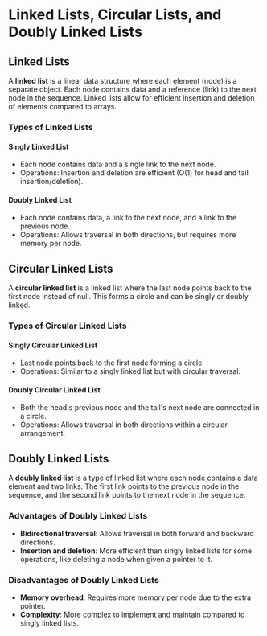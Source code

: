 # Linked Lists, Circular Lists, and Doubly Linked Lists

## Linked Lists

A **linked list** is a linear data structure where each element (node) is a separate object. Each node contains data and a reference (link) to the next node in the sequence. Linked lists allow for efficient insertion and deletion of elements compared to arrays.

### Types of Linked Lists

#### Singly Linked List
- Each node contains data and a single link to the next node.
- Operations: Insertion and deletion are efficient (O(1) for head and tail insertion/deletion).

#### Doubly Linked List
- Each node contains data, a link to the next node, and a link to the previous node.
- Operations: Allows traversal in both directions, but requires more memory per node.

## Circular Linked Lists

A **circular linked list** is a linked list where the last node points back to the first node instead of null. This forms a circle and can be singly or doubly linked.

### Types of Circular Linked Lists

#### Singly Circular Linked List
- Last node points back to the first node forming a circle.
- Operations: Similar to a singly linked list but with circular traversal.

#### Doubly Circular Linked List
- Both the head's previous node and the tail's next node are connected in a circle.
- Operations: Allows traversal in both directions within a circular arrangement.

## Doubly Linked Lists

A **doubly linked list** is a type of linked list where each node contains a data element and two links. The first link points to the previous node in the sequence, and the second link points to the next node in the sequence.

### Advantages of Doubly Linked Lists
- **Bidirectional traversal**: Allows traversal in both forward and backward directions.
- **Insertion and deletion**: More efficient than singly linked lists for some operations, like deleting a node when given a pointer to it.

### Disadvantages of Doubly Linked Lists
- **Memory overhead**: Requires more memory per node due to the extra pointer.
- **Complexity**: More complex to implement and maintain compared to singly linked lists.

